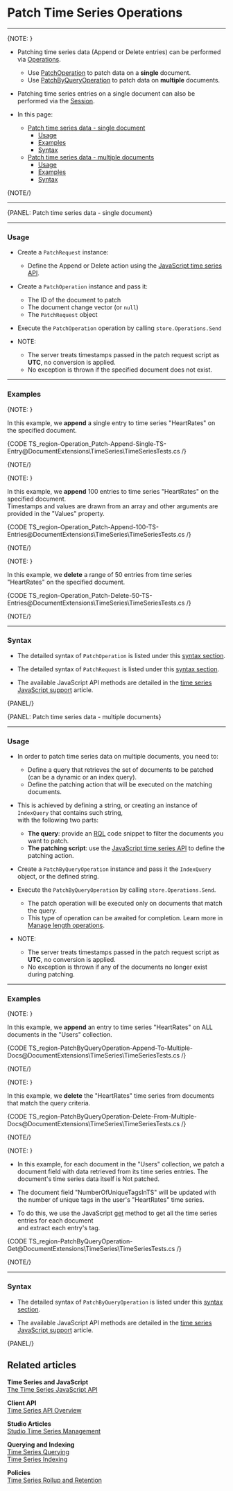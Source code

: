 ﻿# Patch Time Series Operations  

---

{NOTE: }
   

* Patching time series data (Append or Delete entries) can be performed via [Operations](../../../../client-api/operations/what-are-operations).
  * Use [PatchOperation](../../../../client-api/operations/patching/single-document) to patch data on a **single** document.
  * Use [PatchByQueryOperation](../../../../client-api/operations/patching/set-based) to patch data on **multiple** documents.

* Patching time series entries on a single document can also be performed via the [Session](../../../../document-extensions/timeseries/client-api/session/patch).

* In this page:  
  * [Patch time series data - single document](../../../../document-extensions/timeseries/client-api/operations/patch#patch-time-series-data---single-document)
     * [Usage](../../../../document-extensions/timeseries/client-api/operations/patch#usage)
     * [Examples](../../../../document-extensions/timeseries/client-api/operations/patch#examples)
     * [Syntax](../../../../document-extensions/timeseries/client-api/operations/patch#syntax)
  * [Patch time series data - multiple documents](../../../../document-extensions/timeseries/client-api/operations/patch#patch-time-series-data---multiple-documents)
     * [Usage](../../../../document-extensions/timeseries/client-api/operations/patch#usage-1)
     * [Examples](../../../../document-extensions/timeseries/client-api/operations/patch#examples-1)
     * [Syntax](../../../../document-extensions/timeseries/client-api/operations/patch#syntax-1)

{NOTE/}

---

{PANEL: Patch time series data - single document}

---

### Usage

* Create a `PatchRequest` instance:
    * Define the Append or Delete action using the [JavaScript time series API](../../../../document-extensions/timeseries/client-api/javascript-support).

* Create a `PatchOperation` instance and pass it:
   * The ID of the document to patch
   * The document change vector (or `null`)
   * The `PatchRequest` object

* Execute the `PatchOperation` operation by calling `store.Operations.Send`

* NOTE:  
  * The server treats timestamps passed in the patch request script as **UTC**, no conversion is applied.
  * No exception is thrown if the specified document does not exist.

---

### Examples

{NOTE: }

In this example, we **append** a single entry to time series "HeartRates" on the specified document.
  
{CODE TS_region-Operation_Patch-Append-Single-TS-Entry@DocumentExtensions\TimeSeries\TimeSeriesTests.cs /}

{NOTE/}

{NOTE: }

In this example, we **append** 100 entries to time series "HeartRates" on the specified document.  
Timestamps and values are drawn from an array and other arguments are provided in the "Values" property.  
 
{CODE TS_region-Operation_Patch-Append-100-TS-Entries@DocumentExtensions\TimeSeries\TimeSeriesTests.cs /}  

{NOTE/}

{NOTE: }

In this example, we **delete** a range of 50 entries from time series "HeartRates" on the specified document.  

{CODE TS_region-Operation_Patch-Delete-50-TS-Entries@DocumentExtensions\TimeSeries\TimeSeriesTests.cs /}  

{NOTE/}

---

### Syntax

* The detailed syntax of `PatchOperation` is listed under this [syntax section](../../../../client-api/operations/patching/single-document#operations-api).

* The detailed syntax of `PatchRequest` is listed under this [syntax section](../../../../client-api/operations/patching/single-document#patchrequest).

* The available JavaScript API methods are detailed in the [time series JavaScript support](../../../../document-extensions/timeseries/client-api/javascript-support) article.

{PANEL/}

{PANEL: Patch time series data - multiple documents}

---

### Usage

* In order to patch time series data on multiple documents, you need to:
  * Define a query that retrieves the set of documents to be patched (can be a dynamic or an index query).
  * Define the patching action that will be executed on the matching documents.

* This is achieved by defining a string, or creating an instance of `IndexQuery` that contains such string,  
  with the following two parts:
  * **The query**: provide an [RQL](../../../../client-api/session/querying/what-is-rql) code snippet to filter the documents you want to patch.
  * **The patching script**: use the [JavaScript time series API](../../../../document-extensions/timeseries/client-api/javascript-support) to define the patching action.
    
* Create a `PatchByQueryOperation` instance and pass it the `IndexQuery` object, or the defined string.

* Execute the `PatchByQueryOperation` by calling `store.Operations.Send`.  
  * The patch operation will be executed only on documents that match the query. 
  * This type of operation can be awaited for completion. Learn more in [Manage length operations](../../../../client-api/operations/what-are-operations#manage-lengthy-operations).

* NOTE:
    * The server treats timestamps passed in the patch request script as **UTC**, no conversion is applied.
    * No exception is thrown if any of the documents no longer exist during patching.

---

### Examples

{NOTE: }

In this example, we **append** an entry to time series "HeartRates" on ALL documents in the "Users" collection.

{CODE TS_region-PatchByQueryOperation-Append-To-Multiple-Docs@DocumentExtensions\TimeSeries\TimeSeriesTests.cs /}

{NOTE/}

{NOTE: }

In this example, we **delete** the "HeartRates" time series from documents that match the query criteria.  

{CODE TS_region-PatchByQueryOperation-Delete-From-Multiple-Docs@DocumentExtensions\TimeSeries\TimeSeriesTests.cs /}  

{NOTE/}

{NOTE: }

* In this example, for each document in the "Users" collection, we patch a document field with data retrieved from its time series entries.
  The document's time series data itself is Not patched.

* The document field "NumberOfUniqueTagsInTS" will be updated with the number of unique tags in the user's "HeartRates" time series.

* To do this, we use the JavaScript [get](../../../../document-extensions/timeseries/client-api/javascript-support#section-3) method to get all the time series entries for each document  
  and extract each entry's tag.  
  
{CODE TS_region-PatchByQueryOperation-Get@DocumentExtensions\TimeSeries\TimeSeriesTests.cs /}  

{NOTE/}

---

### Syntax

* The detailed syntax of `PatchByQueryOperation` is listed under this [syntax section](../../../../client-api/operations/patching/set-based#syntax-overview).

* The available JavaScript API methods are detailed in the [time series JavaScript support](../../../../document-extensions/timeseries/client-api/javascript-support) article.

{PANEL/}

## Related articles

**Time Series and JavaScript**  
[The Time Series JavaScript API](../../../../document-extensions/timeseries/client-api/javascript-support)  

**Client API**  
[Time Series API Overview](../../../../document-extensions/timeseries/client-api/overview)  

**Studio Articles**  
[Studio Time Series Management](../../../../studio/database/document-extensions/time-series)  

**Querying and Indexing**  
[Time Series Querying](../../../../document-extensions/timeseries/querying/overview-and-syntax)  
[Time Series Indexing](../../../../document-extensions/timeseries/indexing)  

**Policies**  
[Time Series Rollup and Retention](../../../../document-extensions/timeseries/rollup-and-retention)  
